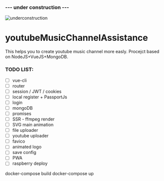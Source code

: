 ###  --- under construction ---

![underconstruction](https://octodex.github.com/images/constructocat2.jpg)

# youtubeMusicChannelAssistance
This helps you to create youtube music channel more easly. Procejct based on NodeJS+VueJS+MongoDB.

### TODO LIST:

- [ ] vue-cli
- [ ] router
- [ ] session / JWT / cookies
- [ ] local register + PassportJs 
- [ ] login
- [ ] mongoDB
- [ ] promises
- [ ] SSR - ffmpeg render
- [ ] SVG main animation
- [ ] file uploader
- [ ] youtube uploader
- [ ] favico
- [ ] animated logo
- [ ] save config
- [ ] PWA
- [ ] raspberry deploy
 
docker-compose build
docker-compose up